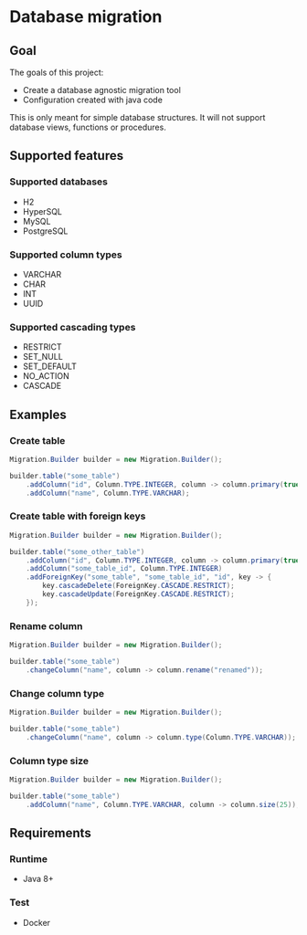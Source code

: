 # Database migration
## Goal
The goals of this project:

- Create a database agnostic migration tool
- Configuration created with java code 

This is only meant for simple database structures. It will not support database views, functions or procedures.

## Supported features
### Supported databases

- H2
- HyperSQL
- MySQL
- PostgreSQL

### Supported column types

- VARCHAR
- CHAR
- INT 
- UUID

### Supported cascading types

- RESTRICT
- SET_NULL
- SET_DEFAULT
- NO_ACTION
- CASCADE
                
## Examples

### Create table
```java
Migration.Builder builder = new Migration.Builder();

builder.table("some_table")
    .addColumn("id", Column.TYPE.INTEGER, column -> column.primary(true).autoIncrement(true))
    .addColumn("name", Column.TYPE.VARCHAR);
```

### Create table with foreign keys
```java
Migration.Builder builder = new Migration.Builder();

builder.table("some_other_table")
    .addColumn("id", Column.TYPE.INTEGER, column -> column.primary(true).autoIncrement(true))
    .addColumn("some_table_id", Column.TYPE.INTEGER)
    .addForeignKey("some_table", "some_table_id", "id", key -> {
        key.cascadeDelete(ForeignKey.CASCADE.RESTRICT);
        key.cascadeUpdate(ForeignKey.CASCADE.RESTRICT);
    });
```

### Rename column
```java
Migration.Builder builder = new Migration.Builder();

builder.table("some_table")
    .changeColumn("name", column -> column.rename("renamed"));
```

### Change column type
```java
Migration.Builder builder = new Migration.Builder();

builder.table("some_table")
    .changeColumn("name", column -> column.type(Column.TYPE.VARCHAR));
```

### Column type size
```java
Migration.Builder builder = new Migration.Builder();

builder.table("some_table")
    .addColumn("name", Column.TYPE.VARCHAR, column -> column.size(25));
```

## Requirements

### Runtime
- Java 8+

### Test
- Docker
